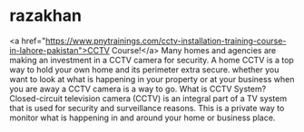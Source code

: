 # razakhan
&lt;a href="https://www.pnytrainings.com/cctv-installation-training-course-in-lahore-pakistan">CCTV Course!&lt;/a>    Many homes and agencies are making an investment in a CCTV camera for security. A home CCTV is a top way to hold your own home and its perimeter extra secure. whether you want to look at what is happening in your property or at your business when you are away a CCTV camera is a way to go.  What is CCTV System?  Closed-circuit television camera (CCTV) is an integral part of a TV system that is used for security and surveillance reasons. This is a private way to monitor what is happening in and around your home or business place.
